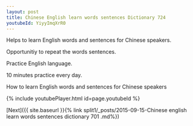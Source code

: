 ```yaml
---
layout: post
title: Chinese English learn words sentences Dictionary 724 
youtubeId: YiyyImqXrR0
---
```

 
 
Helps to learn English words and sentences for Chinese speakers.

Opportunitiy to repeat the words sentences. 

Practice English language. 
 
10 minutes practice every day. 
 
How to learn English words and sentences for Chinese speakers 
 
{% include youtubePlayer.html id=page.youtubeId %}
 
 
[Next]({{ site.baseurl }}{% link  split1/_posts/2015-09-15-Chinese english learn words sentences dictionary 701 .md%})
 
